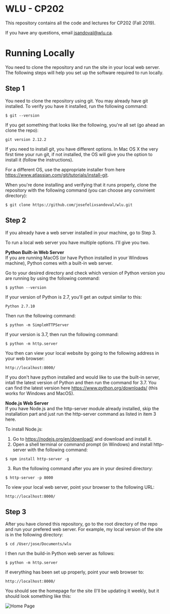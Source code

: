 # WLU - CP202
This repository contains all the code and lectures for CP202 (Fall 2019).

If you have any questions, email jsandoval@wlu.ca.

# Running Locally
You need to clone the repository and run the site in your local web server. The following steps will help you set up the software required to run locally. 

<h2>Step 1</h2>

You need to clone the repository using git. You may already have git installed. To verify you have it installed, run the following command:
```
$ git --version
```

If you get something that looks like the following, you're all set (go ahead an clone the repo):
```
git version 2.12.2
```

If you need to install git, you have different options. In Mac OS X the very first time your run git, if not installed, the OS will give you the option to install it (follow the instructions). 

For a different OS, use the appropriate installer from here https://www.atlassian.com/git/tutorials/install-git.

When you're done installing and verifying that it runs properly, clone the repository with the following command (you can choose any convinient directory):

```
$ git clone https://github.com/josefelixsandoval/wlu.git
```

<h2>Step 2</h2>
If you already have a web server installed in your machine, go to Step 3.

To run a local web server you have multiple options. I'll give you two.

**Python Built-in Web Server**\
If you are running MacOS (or have Python installed in your Windows machine), Python comes with a built-in web server.

Go to your desired directory and check which version of Python version you are running by using the following command:

```
$ python --version
```

If your version of Python is 2.7, you'll get an output similar to this:

```
Python 2.7.10
```

Then run the following command:

```
$ python -m SimpleHTTPServer
```

If your version is 3.7, then run the following command:

```
$ python -m http.server
```

You then can view your local website by going to the following address in your web browser:

```
http://localhost:8000/
```

If you don't have python installed and would like to use the built-in server, intall the latest version of Python and then run the command for 3.7. You can find the latest version here https://www.python.org/downloads/ (this works for Windows and MacOS).

**Node.js Web Server**\
If you have Node.js and the http-server module already installed, skip the installation part and just run the http-server command as listed in item 3 here.

To install Node.js:

1. Go to https://nodejs.org/en/download/ and download and install it.
2. Open a shell terminal or command prompt (in Windows) and install http-server with the following command:

```
$ npm install http-server -g
```

3. Run the following command after you are in your desired directory:

```
$ http-server -p 8000
```

To view your local web server, point your browser to the following URL:

```
http://localhost:8000/
```

<h2>Step 3</h2>
After you have cloned this repository, go to the root directory of the repo and run your prefered web server. For example, my local version of the site is in the following directory:

```
$ cd /User/jose/Documents/wlu
```

I then run the build-in Python web server as follows:

```
$ python -m http.server
```

If everything has been set up properly, point your web browser to:

```
http://localhost:8000/
```

You should see the homepage for the site (I'll be updating it weekly, but it should look something like this:

![Home Page](http://wlu-cp202.appspot.com/img/homepage.png)
